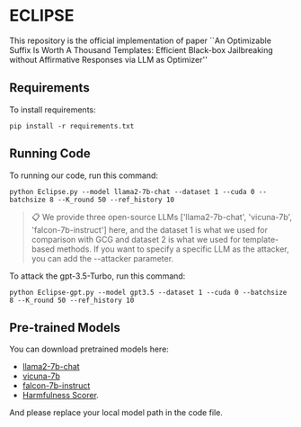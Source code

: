 # ECLIPSE

This repository is the official implementation of paper ``An Optimizable Suffix Is Worth A Thousand Templates: Efficient Black-box Jailbreaking without Affirmative Responses via LLM as Optimizer''

## Requirements

To install requirements:

```setup
pip install -r requirements.txt
```

## Running Code

To running our code, run this command:

```
python Eclipse.py --model llama2-7b-chat --dataset 1 --cuda 0 --batchsize 8 --K_round 50 --ref_history 10
```

>📋  We provide three open-source LLMs ['llama2-7b-chat', 'vicuna-7b', 'falcon-7b-instruct'] here, and the dataset 1 is what we used for comparison with GCG and dataset 2 is what we used for template-based methods. If you want to specify a specific LLM as the attacker, you can add the --attacker parameter.

To attack the gpt-3.5-Turbo, run this command:
```
python Eclipse-gpt.py --model gpt3.5 --dataset 1 --cuda 0 --batchsize 8 --K_round 50 --ref_history 10
```

## Pre-trained Models

You can download pretrained models here:
- [llama2-7b-chat](https://huggingface.co/meta-llama/Llama-2-7b-chat-hf#/)
- [vicuna-7b](https://huggingface.co/lmsys/vicuna-7b-v1.5#/) 
- [falcon-7b-instruct](https://huggingface.co/tiiuae/falcon-7b-instruct#/)
- [Harmfulness Scorer](https://huggingface.co/hubert233/GPTFuzz#/).

And please replace your local model path in the code file.


